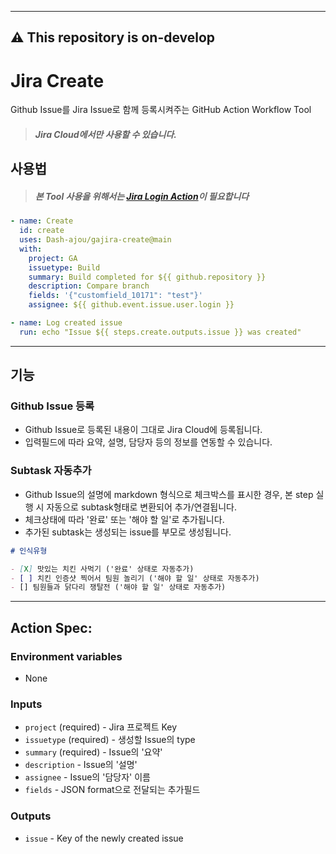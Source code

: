 ---------
⚠️ This repository is on-develop
---------

# Jira Create
Github Issue를 Jira Issue로 함께 등록시켜주는 GitHub Action Workflow Tool

> ##### Jira Cloud에서만 사용할 수 있습니다.

## 사용법


> ##### 본 Tool 사용을 위해서는 [Jira Login Action](https://github.com/marketplace/actions/jira-login)이 필요합니다
```yaml
- name: Create
  id: create
  uses: Dash-ajou/gajira-create@main
  with:
    project: GA
    issuetype: Build
    summary: Build completed for ${{ github.repository }}
    description: Compare branch
    fields: '{"customfield_10171": "test"}'
    assignee: ${{ github.event.issue.user.login }}

- name: Log created issue
  run: echo "Issue ${{ steps.create.outputs.issue }} was created"
```

----
## 기능

### Github Issue 등록

- Github Issue로 등록된 내용이 그대로 Jira Cloud에 등록됩니다.
- 입력필드에 따라 요약, 설명, 담당자 등의 정보를 연동할 수 있습니다.

### Subtask 자동추가

- Github Issue의 설명에 markdown 형식으로 체크박스를 표시한 경우, 본 step 실행 시 자동으로 subtask형태로 변환되어 추가/연결됩니다.
- 체크상태에 따라 '완료' 또는 '해야 할 일'로 추가됩니다.
- 추가된 subtask는 생성되는 issue를 부모로 생성됩니다. 

```markdown
# 인식유형

- [X] 맛있는 치킨 사먹기 ('완료' 상태로 자동추가)
- [ ] 치킨 인증샷 찍어서 팀원 놀리기 ('해야 할 일' 상태로 자동추가)
- [] 팀원들과 닭다리 쟁탈전 ('해야 할 일' 상태로 자동추가)

```

----
## Action Spec:

### Environment variables
- None

### Inputs
- `project` (required) - Jira 프로젝트 Key
- `issuetype` (required) - 생성할 Issue의 type
- `summary` (required) - Issue의 '요약'
- `description` - Issue의 '설명'
- `assignee` - Issue의 '담당자' 이름
- `fields` - JSON format으로 전달되는 추가필드


### Outputs
- `issue` - Key of the newly created issue
